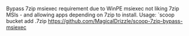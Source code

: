Bypass 7zip msiexec requirement due to WinPE msiexec not liking 7zip MSIs - and allowing apps depending on 7zip to install.
Usage: `scoop bucket add .7zip https://github.com/MagicalDrizzle/scoop-7zip-bypass-msiexec
